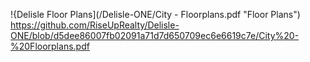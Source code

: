 !{Delisle Floor Plans](/Delisle-ONE/City - Floorplans.pdf "Floor Plans")
https://github.com/RiseUpRealty/Delisle-ONE/blob/d5dee86007fb02091a71d7d650709ec6e6619c7e/City%20-%20Floorplans.pdf
